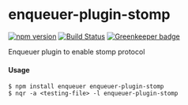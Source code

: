 # enqueuer-plugin-stomp
[![npm version](https://badge.fury.io/js/enqueuer-plugin-stomp.svg)](https://badge.fury.io/js/enqueuer-plugin-stomp) [![Build Status](https://travis-ci.org/enqueuer-land/enqueuer-plugin-stomp.svg?branch=master)](https://travis-ci.org/enqueuer-land/enqueuer-plugin-stomp) [![Greenkeeper badge](https://badges.greenkeeper.io/enqueuer-land/enqueuer-plugin-stomp.svg)](https://greenkeeper.io/)

Enqueuer plugin to enable stomp protocol
#### Usage
    $ npm install enqueuer enqueuer-plugin-stomp
    $ nqr -a <testing-file> -l enqueuer-plugin-stomp
